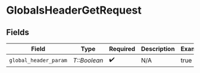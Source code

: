 # GlobalsHeaderGetRequest


## Fields

| Field                 | Type                  | Required              | Description           | Example               |
| --------------------- | --------------------- | --------------------- | --------------------- | --------------------- |
| `global_header_param` | *T::Boolean*          | :heavy_check_mark:    | N/A                   | true                  |